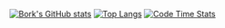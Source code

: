 
[![Bork's GitHub stats](https://github-readme-stats.vercel.app/api?username=Bork0038&show_icons=true&theme=onedark&bg_color=0D1117&hide_border=true&text_color=fff&title_color=fff)]()
[![Top Langs](https://github-readme-stats.vercel.app/api/top-langs/?username=Bork0038&show_icons=true&theme=onedark&layout=compact&bg_color=0D1117&hide_border=true&text_color=fff&title_color=fff)]()
[![Code Time Stats](https://github-readme-stats.vercel.app/api/wakatime?username=bork0038&show_icons=true&bg_color=0D1117&hide_border=true&text_color=fff&title_color=fff)]()
<br />
 
